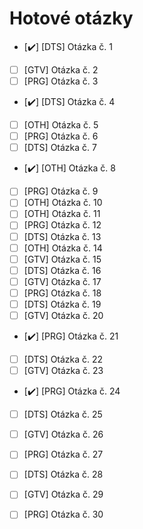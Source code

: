 # Hotové otázky

- [✔️] [DTS] Otázka č. 1 
- [ ] [GTV] Otázka č. 2 
- [ ] [PRG] Otázka č. 3 
- [✔️] [DTS] Otázka č. 4 
- [ ] [OTH] Otázka č. 5
- [ ] [PRG] Otázka č. 6 
- [ ] [DTS] Otázka č. 7 
- [✔️] [OTH] Otázka č. 8 
- [ ] [PRG] Otázka č. 9 
- [ ] [OTH] Otázka č. 10
- [ ] [OTH] Otázka č. 11
- [ ] [PRG] Otázka č. 12 
- [ ] [DTS] Otázka č. 13 
- [ ] [OTH] Otázka č. 14
- [ ] [GTV] Otázka č. 15 
- [ ] [DTS] Otázka č. 16 
- [ ] [GTV] Otázka č. 17 
- [ ] [PRG] Otázka č. 18 
- [ ] [DTS] Otázka č. 19 
- [ ] [GTV] Otázka č. 20 
- [✔️] [PRG] Otázka č. 21 
- [ ] [DTS] Otázka č. 22 
- [ ] [GTV] Otázka č. 23 
- [✔️] [PRG] Otázka č. 24 
- [ ] [DTS] Otázka č. 25 
- [ ] [GTV] Otázka č. 26 
- [ ] [PRG] Otázka č. 27 
- [ ] [DTS] Otázka č. 28 
- [ ] [GTV] Otázka č. 29 
- [ ] [PRG] Otázka č. 30 

